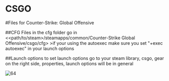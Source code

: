 # CSGO

#Files for Counter-Strike: Global Offensive 

##CFG
	Files in the cfg folder go in <<path/to/steam>/steamapps/common/Counter-Strike Global Offensive/csgo/cfg>
		>if your using the autoexec make sure you set "+exec autoexec" in your launch options

##Launch options 
	to set launch options go to your steam library, csgo, gear on the right side, properties, launch options will be in general



![64](https://user-images.githubusercontent.com/98784369/161452258-ee95a9e9-e5b1-4ab8-8990-1d932233fecf.png)

